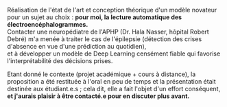 Réalisation de l'état de l'art et conception théorique d'un modèle novateur pour un sujet au choix : 
**pour moi, la lecture automatique des électroencéphalogrammes.**  
Contacter une neuropédiatre de l'APHP (Dr. Hala Nasser, hôpital Robert Debré) m'a menée à traiter le cas de l'épilepsie (détection des crises d'absence en vue d'une prédiction au quotidien),  
et à développer un modèle de Deep Learning censément fiable qui favorise l'interprétabilité des décisions prises.

Etant donné le contexte (projet académique + cours à distance), la proposition a été restituée à l'oral en peu de temps et la présentation était destinée aux étudiant.e.s ; 
cela dit, elle a fait l'objet d'un effort conséquent,  
**et j'aurais plaisir à être contacté.e pour en discuter plus avant.**
